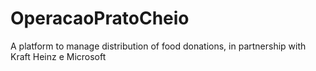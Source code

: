 # OperacaoPratoCheio
A platform to manage distribution of food donations, in partnership with Kraft Heinz e Microsoft

